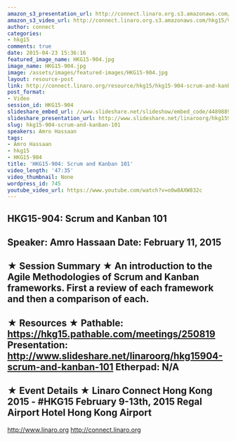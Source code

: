 ```yaml
---
amazon_s3_presentation_url: http://connect.linaro.org.s3.amazonaws.com/hkg15/Videos/02-11-Wednesday/HKG15-904.pdf
amazon_s3_video_url: http://connect.linaro.org.s3.amazonaws.com/hkg15/Videos/02-11-Wednesday/HKG15-904+Scrum+and+Kanban+101.mp4
author: connect
categories:
- hkg15
comments: true
date: 2015-04-23 15:36:16
featured_image_name: HKG15-904.jpg
image_name: HKG15-904.jpg
image: /assets/images/featured-images/HKG15-904.jpg
layout: resource-post
link: http://connect.linaro.org/resource/hkg15/hkg15-904-scrum-and-kanban-101/
post_format:
- Video
session_id: HKG15-904
slideshare_embed_url: //www.slideshare.net/slideshow/embed_code/44898896
slideshare_presentation_url: http://www.slideshare.net/linaroorg/hkg15904-scrum-and-kanban-101
slug: hkg15-904-scrum-and-kanban-101
speakers: Amro Hassaan
tags:
- Amro Hassaan
- hkg15
- HKG15-904
title: 'HKG15-904: Scrum and Kanban 101'
video_length: '47:35'
video_thumbnail: None
wordpress_id: 745
youtube_video_url: https://www.youtube.com/watch?v=o0w8AXW832c
---
```


HKG15-904: Scrum and Kanban 101
---------------------------------------------------
Speaker: Amro Hassaan
Date: February 11, 2015
---------------------------------------------------
★ Session Summary ★
An introduction to the Agile Methodologies of Scrum and Kanban frameworks. First a review of each framework and then a comparison of each.
--------------------------------------------------
★ Resources ★
Pathable: https://hkg15.pathable.com/meetings/250819
Presentation:  http://www.slideshare.net/linaroorg/hkg15904-scrum-and-kanban-101
Etherpad: N/A
---------------------------------------------------
★ Event Details ★
Linaro Connect Hong Kong 2015 - #HKG15
February 9-13th, 2015
Regal Airport Hotel Hong Kong Airport
---------------------------------------------------
http://www.linaro.org
http://connect.linaro.org
